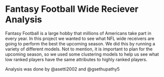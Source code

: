 # Fantasy Football Wide Reciever Analysis
Fantasy Football is a large hobby that millions of Americans take part in every year. In this project we wanted to see what NFL wide receivers are going to perform the best the upcoming season. We did this by running a variety of different models. Not to mention, it is important to plan for the upcoming season, so we used some clustering models to help us see what low ranked players have the same attributes to highly ranked players.

Analysis was done by @asetti2002 and @gsethupathy5
